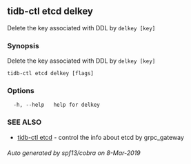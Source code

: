 ## tidb-ctl etcd delkey

Delete the key associated with DDL by `delkey [key]`

### Synopsis


Delete the key associated with DDL by `delkey [key]`

```
tidb-ctl etcd delkey [flags]
```

### Options

```
  -h, --help   help for delkey
```

### SEE ALSO
* [tidb-ctl etcd](tidb-ctl_etcd.md)	 - control the info about etcd by grpc_gateway

###### Auto generated by spf13/cobra on 8-Mar-2019
